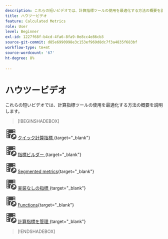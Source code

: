 ```yaml
---
description: これらの短いビデオでは、計算指標ツールの使用を最適化する方法の概要を説明します。
title: ハウツービデオ
feature: Calculated Metrics
role: User
level: Beginner
exl-id: 1227f68f-b4cd-4fa6-8fa9-0e8cc4e86cb3
source-git-commit: d85e6990998e3c153ef969d8dc7f3a4835f683bf
workflow-type: tm+mt
source-wordcount: '67'
ht-degree: 8%

---
```


# ハウツービデオ

これらの短いビデオでは、計算指標ツールの使用を最適化する方法の概要を説明します。

>[!BEGINSHADEBOX]

![Analysis Workspaceの VideoCheckedOut](/help/assets/icons/VideoCheckedOut.svg) [ クイック計算指標 ](https://experienceleague.adobe.com/docs/analytics-learn/tutorials/components/calculated-metrics/quick-calculated-metrics-in-analysis-workspace.html?lang=ja){target="_blank"}

![VideoCheckedOut](/help/assets/icons/VideoCheckedOut.svg) [ 指標ビルダー ](https://experienceleague.adobe.com/docs/analytics-learn/tutorials/components/calculated-metrics/calculated-metrics-metric-builder.html?lang=ja){target="_blank"}

![VideoCheckedOut](/help/assets/icons/VideoCheckedOut.svg) [Segmented metrics](https://experienceleague.adobe.com/docs/analytics-learn/tutorials/components/calculated-metrics/calculated-metrics-segmented-metrics.html?lang=ja){target="_blank"}

![VideoCheckedOut](/help/assets/icons/VideoCheckedOut.svg) [ 実装なしの指標 ](https://experienceleague.adobe.com/docs/analytics-learn/tutorials/components/calculated-metrics/calculated-metrics-implementationless-metrics.html?lang=ja){target="_blank"}

![VideoCheckedOut](/help/assets/icons/VideoCheckedOut.svg) [Functions](https://experienceleague.adobe.com/docs/analytics-learn/tutorials/components/calculated-metrics/calculated-metrics-functions.html?lang=ja){target="_blank"}

![VideoCheckedOut](/help/assets/icons/VideoCheckedOut.svg) [ 計算指標を管理 ](https://experienceleague.adobe.com/docs/analytics-learn/tutorials/components/calculated-metrics/manage-your-calculated-metrics.html?lang=ja){target="_blank"}


>[!ENDSHADEBOX]
